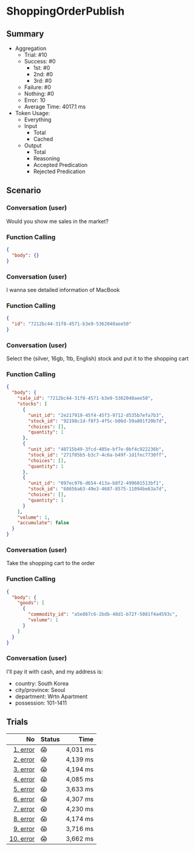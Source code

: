# ShoppingOrderPublish
## Summary
  - Aggregation
    - Trial: #10
    - Success: #0
      - 1st: #0
      - 2nd: #0
      - 3rd: #0
    - Failure: #0
    - Nothing: #0
    - Error: 10
    - Average Time: 4017.1 ms
  - Token Usage:
    - Everything
    - Input
      - Total
      - Cached
    - Output
      - Total
      - Reasoning
      - Accepted Predication
      - Rejected Predication

## Scenario
### Conversation (user)
Would you show me sales in the market?

### Function Calling
```json
{
  "body": {}
}
```

### Conversation (user)
I wanna see detailed information of MacBook

### Function Calling
```json
{
  "id": "7212bc44-31f8-4571-b3e9-5362040aee50"
}
```

### Conversation (user)
Select the (silver, 16gb, 1tb, English) stock and put it to the shopping cart

### Function Calling
```json
{
  "body": {
    "sale_id": "7212bc44-31f8-4571-b3e9-5362040aee50",
    "stocks": [
      {
        "unit_id": "2e217919-45f4-45f3-9712-d535b7efa7b3",
        "stock_id": "92198c1d-f8f3-4f5c-b06d-59a801f20b7d",
        "choices": [],
        "quantity": 1
      },
      {
        "unit_id": "40715b49-3fcd-405e-bf7e-0bf4c922236b",
        "stock_id": "271f05b5-b3c7-4c6a-b49f-1d1fec7730ff",
        "choices": [],
        "quantity": 1
      },
      {
        "unit_id": "097ec976-d654-413a-b8f2-499601513bf1",
        "stock_id": "68656a63-49e3-4687-8575-11094be63a7d",
        "choices": [],
        "quantity": 1
      }
    ],
    "volume": 1,
    "accumulate": false
  }
}
```

### Conversation (user)
Take the shopping cart to the order

### Function Calling
```json
{
  "body": {
    "goods": [
      {
        "commodity_id": "a5e867c6-2bdb-48d1-b72f-5081f4a4593c",
        "volume": 1
      }
    ]
  }
}
```

### Conversation (user)
I'll pay it with cash, and my address is:

  - country: South Korea
  - city/province: Seoul
  - department: Wrtn Apartment
  - possession: 101-1411

## Trials
No | Status | Time
---:|:-------|------:
[1. error](./trials/1.error.json) | 😱 | 4,031 ms
[2. error](./trials/2.error.json) | 😱 | 4,139 ms
[3. error](./trials/3.error.json) | 😱 | 4,194 ms
[4. error](./trials/4.error.json) | 😱 | 4,085 ms
[5. error](./trials/5.error.json) | 😱 | 3,633 ms
[6. error](./trials/6.error.json) | 😱 | 4,307 ms
[7. error](./trials/7.error.json) | 😱 | 4,230 ms
[8. error](./trials/8.error.json) | 😱 | 4,174 ms
[9. error](./trials/9.error.json) | 😱 | 3,716 ms
[10. error](./trials/10.error.json) | 😱 | 3,662 ms